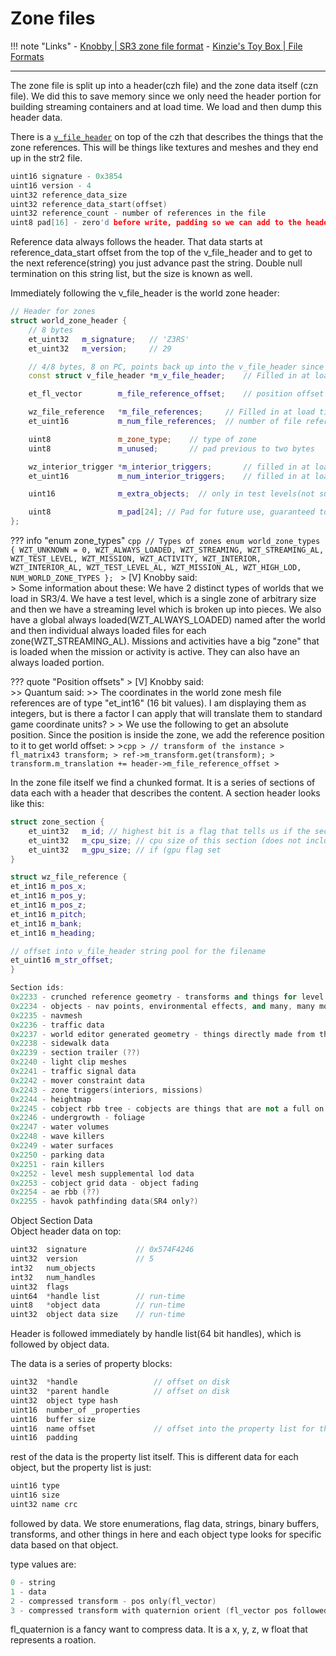 # Zone files

!!! note "Links"
    - [Knobby | SR3 zone file format](https://www.saintsrowmods.com/forum/threads/sr3-zone-file-format.2855/)
    - [Kinzie's Toy Box | File Formats](https://github.com/saintsrowmods2/Kinzies-Toy-Box/blob/master/file_formats.md)

___

The zone file is split up into a header(czh file) and the zone data itself (czn file). We did this to save memory since we only need the header portion for building streaming containers and at load time. We load and then dump this header data.

There is a [`v_file_header`](/SRTT/formats/common/#v_file_header) on top of the czh that describes the things that the zone references. This will be things like textures and meshes and they end up in the str2 file.

```cpp title="v_file_header"
uint16 signature - 0x3854
uint16 version - 4
uint32 reference_data_size
uint32 reference_data_start(offset)
uint32 reference_count - number of references in the file
uint8 pad[16] - zero'd before write, padding so we can add to the header
```

Reference data always follows the header. That data starts at reference_data_start offset from the top of the v_file_header and to get to the next reference(string) you just advance past the string. Double null termination on this string list, but the size is known as well.

Immediately following the v_file_header is the world zone header:
```cpp title="world_zone_header"
// Header for zones
struct world_zone_header {
    // 8 bytes 
    et_uint32   m_signature;   // 'Z3RS'
    et_uint32   m_version;     // 29

    // 4/8 bytes, 8 on PC, points back up into the v_file_header since we use that at load time to find filenames(saving some space)
    const struct v_file_header *m_v_file_header;    // Filled in at load time, 

    et_fl_vector        m_file_reference_offset;    // position offset to apply to all file refs

    wz_file_reference   *m_file_references;     // Filled in at load time
    et_uint16           m_num_file_references;  // number of file references

    uint8               m_zone_type;    // type of zone
    uint8               m_unused;       // pad previous to two bytes

    wz_interior_trigger *m_interior_triggers;       // filled in at load time
    et_uint16           m_num_interior_triggers;    // filled in at load time

    uint16              m_extra_objects;  // only in test levels(not sure for what)

    uint8               m_pad[24]; // Pad for future use, guaranteed to be zero'd
};

```

??? info "enum zone_types"
    ```cpp
    // Types of zones
    enum world_zone_types {
    WZT_UNKNOWN = 0,
    WZT_ALWAYS_LOADED,
    WZT_STREAMING,
    WZT_STREAMING_AL,
    WZT_TEST_LEVEL,
    WZT_MISSION,
    WZT_ACTIVITY,
    WZT_INTERIOR,
    WZT_INTERIOR_AL,
    WZT_TEST_LEVEL_AL,
    WZT_MISSION_AL,
    WZT_HIGH_LOD,
    NUM_WORLD_ZONE_TYPES
    };
    ```
    > [V] Knobby said:  
    > Some information about these: We have 2 distinct types of worlds that we load in SR3/4. We have a test level, which is a single zone of arbitrary size and then we have a streaming level which is broken up into pieces. We also have a global always loaded(WZT_ALWAYS_LOADED) named after the world and then individual always loaded files for each zone(WZT_STREAMING_AL). Missions and activities have a big "zone" that is loaded when the mission or activity is active. They can also have an always loaded portion.

??? quote "Position offsets"
    > [V] Knobby said:  
    >>    Quantum said:
    >> The coordinates in the world zone mesh file references are of type "et_int16" (16 bit values). I am displaying them as integers, but is there a factor I can apply that will translate them to standard game coordinate units?
    > 
    > We use the following to get an absolute position. Since the position is inside the zone, we add the reference position to it to get world offset:
    > 
    >```cpp
    > // transform of the instance
    > fl_matrix43 transform;
    > ref->m_transform.get(transform);
    > transform.m_translation += header->m_file_reference_offset
    >```


In the zone file itself we find a chunked format. It is a series of sections of data each with a header that describes the content. A section header looks like this:
```cpp
struct zone_section {
    et_uint32   m_id; // highest bit is a flag that tells us if the section has a gpu size. This flag is masked off after storing if the gpu size is to be expected.
    et_uint32   m_cpu_size; // cpu size of this section (does not include the header which is variable size)
    et_uint32   m_gpu_size; // if (gpu flag set
}
```

```cpp
struct wz_file_reference {
et_int16 m_pos_x;
et_int16 m_pos_y;
et_int16 m_pos_z;
et_int16 m_pitch;
et_int16 m_bank;
et_int16 m_heading;

// offset into v_file_header string pool for the filename
et_uint16 m_str_offset;
}

```

```cpp
Section ids:
0x2233 - crunched reference geometry - transforms and things for level meshes
0x2234 - objects - nav points, environmental effects, and many, many more things
0x2235 - navmesh
0x2236 - traffic data
0x2237 - world editor generated geometry - things directly made from the editor like terrain
0x2238 - sidewalk data
0x2239 - section trailer (??)
0x2240 - light clip meshes
0x2241 - traffic signal data
0x2242 - mover constraint data
0x2243 - zone triggers(interiors, missions)
0x2244 - heightmap
0x2245 - cobject rbb tree - cobjects are things that are not a full on object like tables and chairs
0x2246 - undergrowth - foliage
0x2247 - water volumes
0x2248 - wave killers
0x2249 - water surfaces
0x2250 - parking data
0x2251 - rain killers
0x2252 - level mesh supplemental lod data
0x2253 - cobject grid data - object fading
0x2254 - ae rbb (??)
0x2255 - havok pathfinding data(SR4 only?)
```

Object Section Data  
Object header data on top:
```cpp
uint32  signature           // 0x574F4246
uint32  version             // 5
int32   num_objects
int32   num_handles
uint32  flags
uint64  *handle list        // run-time
uint8   *object data        // run-time
uint32  object data size    // run-time
```

Header is followed immediately by handle list(64 bit handles), which is followed by object data.

The data is a series of property blocks:
```cpp
uint32  *handle                 // offset on disk
uint32  *parent handle          // offset on disk
uint32  object type hash        
uint16  number_of _properties
uint16  buffer size
uint16  name offset             // offset into the property list for the name of the object
uint16  padding

```
rest of the data is the property list itself. This is different data for each object, but the property list is just:
```cpp
uint16 type
uint16 size
uint32 name crc
```
followed by data. We store enumerations, flag data, strings, binary buffers, transforms, and other things in here and each object type looks for specific data based on that object.

type values are:
```cpp
0 - string
1 - data
2 - compressed transform - pos only(fl_vector)
3 - compressed transform with quaternion orient (fl_vector pos followed by fl_quaternion for orient)
```

fl_quaternion is a fancy want to compress data. It is a x, y, z, w float that represents a roation.

